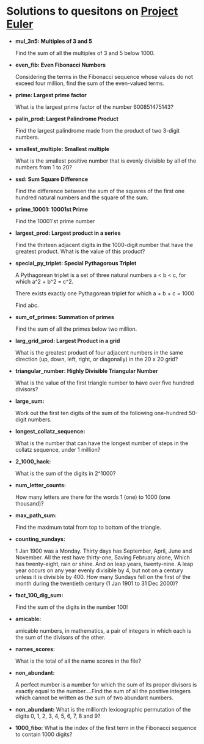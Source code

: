 # Solutions to quesitons on [Project Euler](https://projecteuler.net/archives)
- **mul_3n5: Multiples of 3 and 5**

  Find the sum of all the multiples of 3 and 5 below 1000.

- **even_fib: Even Fibonacci Numbers**

  Considering the terms in the Fibonacci sequence whose values do not exceed four million, find the sum of the even-valued terms.

- **prime: Largest prime factor**

  What is the largest prime factor of the number 600851475143?

- **palin_prod: Largest Palindrome Product**

  Find the largest palindrome made from the product of two 3-digit numbers.
  
- **smallest_multiple: Smallest multiple**

  What is the smallest positive number that is evenly divisible by all of the numbers from 1 to 20?

- **ssd: Sum Square Difference**

  Find the difference between the sum of the squares of the first one hundred natural numbers and the square of the sum.

- **prime_10001: 10001st Prime**

  Find the 10001'st prime number

- **largest_prod: Largest product in a series**

  Find the thirteen adjacent digits in the 1000-digit number that have the greatest product. What is the value of this product?

- **special_py_triplet: Special Pythagorous Triplet**

  A Pythagorean triplet is a set of three natural numbers a < b < c, for which a^2 + b^2 = c^2.

  There exists exactly one Pythagorean triplet for which a + b + c = 1000

  Find a*b*c.

- **sum_of_primes: Summation of primes**

  Find the sum of all the primes below two million.

- **larg_grid_prod: Largest Product in a grid**

  What is the greatest product of four adjacent numbers in the same direction (up, down, left, right, or diagonally) in the 20 x 20 grid?

- **triangular_number: Highly Divisible Triangular Number**

  What is the value of the first triangle number to have over five hundred divisors?

- **large_sum:**

  Work out the first ten digits of the sum of the following one-hundred 50-digit numbers.

- **longest_collatz_sequence:**

  What is the number that can have the longest number of steps in the collatz sequence, under 1 million?

- **2_1000_hack:**

  What is the sum of the digits in 2^1000?

- **num_letter_counts:**

  How many letters are there for the words 1 (one) to 1000 (one thousand)?

- **max_path_sum:**

  Find the maximum total from top to bottom of the triangle.

- **counting_sundays:**

  1 Jan 1900 was a Monday. Thirty days has September, April, June and November. All the rest have thirty-one, Saving February alone, Which has twenty-eight, rain or shine. And on leap years, twenty-nine. A leap year occurs on any year evenly divisible by 4, but not on a century unless it is divisible by 400. How many Sundays fell on the first of the month during the twentieth century (1 Jan 1901 to 31 Dec 2000)?

- **fact_100_dig_sum:**

  Find the sum of the digits in the number 100!

- **amicable:**

  amicable numbers, in mathematics, a pair of integers in which each is the sum of the divisors of the other.

- **names_scores:**

  What is the total of all the name scores in the file?

- **non_abundant:**

  A perfect number is a number for which the sum of its proper divisors is exactly equal to the number....Find the sum of all the positive integers which cannot be written as the sum of two abundant numbers.

- **non_abundant:**
  What is the millionth lexicographic permutation of the digits 0, 1, 2, 3, 4, 5, 6, 7, 8 and 9?

- **1000_fibo:**
  What is the index of the first term in the Fibonacci sequence to contain 1000 digits?